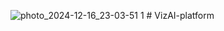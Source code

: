 
 
 ![photo_2024-12-16_23-03-51 1](https://github.com/user-attachments/assets/15756713-e015-404d-ba04-c5777e47c286) # VizAI-platform


<!--
**VizAI-platform/VizAI-platform** is a ✨ _special_ ✨ repository because its `README.md` (this file) appears on your GitHub profile.

Here are some ideas to get you started:

- 🔭 I’m currently working on ...
- 🌱 I’m currently learning ...
- 👯 I’m looking to collaborate on ...
- 🤔 I’m looking for help with ...
- 💬 Ask me about ...
- 📫 How to reach me: ...
- 😄 Pronouns: ...
- ⚡ Fun fact: ...
-->
